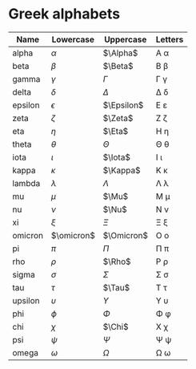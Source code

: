 # Greek alphabets

| Name    | Lowercase  | Uppercase  | Letters |
| ------- | ---------- | ---------- | ------- |
| alpha   | $\alpha$   | $\Alpha$   | Α α     |
| beta    | $\beta$    | $\Beta$    | Β β     |
| gamma   | $\gamma$   | $\Gamma$   | Γ γ     |
| delta   | $\delta$   | $\Delta$   | Δ δ     |
| epsilon | $\epsilon$ | $\Epsilon$ | Ε ε     |
| zeta    | $\zeta$    | $\Zeta$    | Ζ ζ     |
| eta     | $\eta$     | $\Eta$     | Η η     |
| theta   | $\theta$   | $\Theta$   | Θ θ     |
| iota    | $\iota$    | $\Iota$    | Ι ι     |
| kappa   | $\kappa$   | $\Kappa$   | Κ κ     |
| lambda  | $\lambda$  | $\Lambda$  | Λ λ     |
| mu      | $\mu$      | $\Mu$      | Μ μ     |
| nu      | $\nu$      | $\Nu$      | Ν ν     |
| xi      | $\xi$      | $\Xi$      | Ξ ξ     |
| omicron | $\omicron$ | $\Omicron$ | Ο ο     |
| pi      | $\pi$      | $\Pi$      | Π π     |
| rho     | $\rho$     | $\Rho$     | Ρ ρ     |
| sigma   | $\sigma$   | $\Sigma$   | Σ σ     |
| tau     | $\tau$     | $\Tau$     | Τ τ     |
| upsilon | $\upsilon$ | $\Upsilon$ | Υ υ     |
| phi     | $\phi$     | $\Phi$     | Φ φ     |
| chi     | $\chi$     | $\Chi$     | Χ χ     |
| psi     | $\psi$     | $\Psi$     | Ψ ψ     |
| omega   | $\omega$   | $\Omega$   | Ω ω     |

